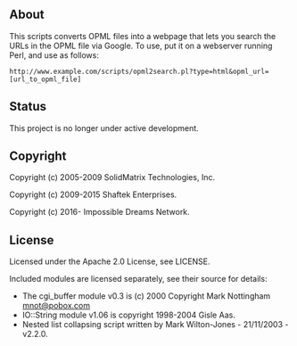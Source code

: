 About
-----
This scripts converts OPML files into a webpage that lets you search the URLs in the OPML
file via Google. To use, put it on a webserver running Perl, and use as follows:
```
http://www.example.com/scripts/opml2search.pl?type=html&opml_url=[url_to_opml_file]
```

Status
------
This project is no longer under active development.

Copyright
---------
Copyright (c) 2005-2009 SolidMatrix Technologies, Inc.

Copyright (c) 2009-2015 Shaftek Enterprises.

Copyright (c) 2016- Impossible Dreams Network.

License
-------
Licensed under the Apache 2.0 License, see LICENSE.

Included modules are licensed separately, see their source for details:
* The cgi_buffer module v0.3 is (c) 2000 Copyright Mark Nottingham <mnot@pobox.com>
* IO::String module v1.06 is copyright 1998-2004 Gisle Aas.
* Nested list collapsing script written by Mark Wilton-Jones - 21/11/2003 - v2.2.0.
